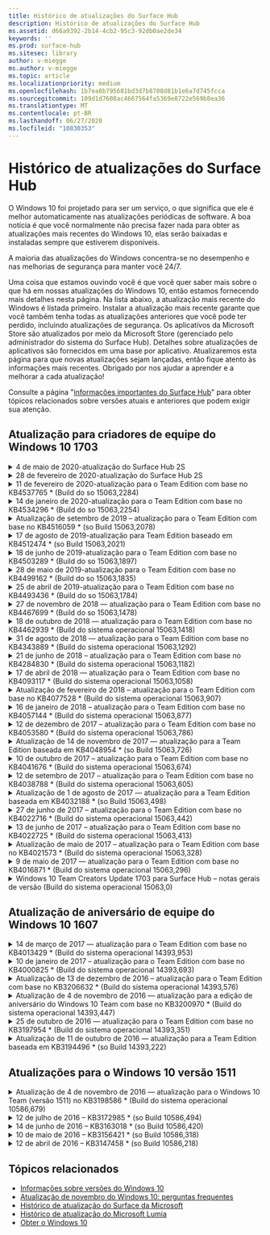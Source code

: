 ```yaml
---
title: Histórico de atualizações do Surface Hub
description: Histórico de atualizações do Surface Hub
ms.assetid: d66a9392-2b14-4cb2-95c3-92db0ae2de34
keywords: ''
ms.prod: surface-hub
ms.sitesec: library
author: v-miegge
ms.author: v-miegge
ms.topic: article
ms.localizationpriority: medium
ms.openlocfilehash: 1b7ea8b795681bd3d7b8708d81b1e6a7d745fcca
ms.sourcegitcommit: 109d1d7608ac4667564fa5369e8722e569b8ea36
ms.translationtype: MT
ms.contentlocale: pt-BR
ms.lasthandoff: 06/27/2020
ms.locfileid: "10830353"
---
```

# Histórico de atualizações do Surface Hub

O Windows 10 foi projetado para ser um serviço, o que significa que ele é melhor automaticamente nas atualizações periódicas de software. A boa notícia é que você normalmente não precisa fazer nada para obter as atualizações mais recentes do Windows 10, elas serão baixadas e instaladas sempre que estiverem disponíveis.

A maioria das atualizações do Windows concentra-se no desempenho e nas melhorias de segurança para manter você 24/7.

Uma coisa que estamos ouvindo você é que você quer saber mais sobre o que há em nossas atualizações do Windows 10, então estamos fornecendo mais detalhes nesta página. Na lista abaixo, a atualização mais recente do Windows é listada primeiro. Instalar a atualização mais recente garante que você também tenha todas as atualizações anteriores que você pode ter perdido, incluindo atualizações de segurança. Os aplicativos da Microsoft Store são atualizados por meio da Microsoft Store (gerenciado pelo administrador do sistema do Surface Hub). Detalhes sobre atualizações de aplicativos são fornecidos em uma base por aplicativo.
Atualizaremos esta página para que novas atualizações sejam lançadas, então fique atento às informações mais recentes. Obrigado por nos ajudar a aprender e a melhorar a cada atualização!

Consulte a página "[informações importantes do Surface Hub](https://support.microsoft.com/products/surface-devices/surface-hub)" para obter tópicos relacionados sobre versões atuais e anteriores que podem exigir sua atenção.

## Atualização para criadores de equipe do Windows 10 1703

<details>
<summary>4 de maio de 2020-atualização do Surface Hub 2S</summary>

Esta atualização é específica para o Surface Hub 2S e fornece as atualizações de driver e firmware descritas abaixo:

* Driver de áudio USB Surface-15.3.6.0
  * Melhora o desempenho de áudio direcional.
* Driver de áudio de vídeo Intel (R)-10.27.0.5
  * Melhora os cenários de compartilhamento de tela.
* Driver de gráficos Intel (R)-26.20.100.7263
  * Melhora a estabilidade do sistema.
* Driver do sistema Surface-1.7.139.0
  * Melhora a estabilidade do sistema.
* Atualização do firmware SMC do Surface-1.176.139.0
  * Melhora a estabilidade do sistema.
</details>

<details>
<summary>28 de fevereiro de 2020-atualização do Surface Hub 2S</summary>

Esta atualização é específica para o Surface Hub 2S e fornece as atualizações de driver e firmware descritas abaixo:

* Driver de integração de superfície-13.46.139.0 
  * Melhora os cenários de brilho da tela.
* Driver da interface do mecanismo de Gerenciamento Intel (R)-1914.12.0.1256
  * Melhora a estabilidade do sistema.
* Atualização do firmware SMC do Surface-1.161.139.0
  * Melhora o desempenho da bateria da caneta.
* Atualização UEFI de Surface-694.2938.768.0
  * Melhora a estabilidade do sistema.
</details>

<details>
<summary>11 de fevereiro de 2020-atualização para o Team Edition com base no KB4537765 * (Build do so 15063,2284)</summary>

Essa atualização para o Surface Hub inclui melhorias de qualidade e correções de segurança. As atualizações de chave do Surface Hub, ainda não descritas no [histórico de atualização do Windows 10](https://support.microsoft.com/help/4018124/windows-10-update-history), incluem:

* Resolve um problema em que o Hub 2S não pode ser ouvido bem por outros participantes durante as chamadas do Skype for Business.
* Melhora a confiabilidade de alguns cenários de uso de linguagem DPE, Hebraico e DPE no Surface Hub.

Consulte o guia de [Administração do Surface Hub](https://docs.microsoft.com/surface-hub/) para habilitar/desabilitar recursos e serviços do dispositivo.
*[KB4537765](https://support.microsoft.com/help/4537765)
</details>

<details>
<summary>14 de janeiro de 2020-atualização para o Team Edition com base no KB4534296 * (Build do so 15063,2254)</summary>

Essa atualização para o Surface Hub inclui melhorias de qualidade e correções de segurança. As atualizações de chave do Surface Hub, ainda não descritas no [histórico de atualização do Windows 10](https://support.microsoft.com/help/4018124/windows-10-update-history), incluem:

* Aborda um problema com a coleta de logs para o Microsoft Surface Hub 2S.

Consulte o guia de [Administração do Surface Hub](https://docs.microsoft.com/surface-hub/) para habilitar/desabilitar recursos e serviços do dispositivo.
*[KB4534296](https://support.microsoft.com/help/4534296)
</details>

<details>
<summary>Atualização de setembro de 2019 – atualização para o Team Edition com base no KB4516059 * (so Build 15063,2078)</summary>

Essa atualização para o Surface Hub inclui melhorias de qualidade e correções de segurança. As atualizações de chave do Surface Hub, ainda não descritas no [histórico de atualização do Windows 10](https://support.microsoft.com/help/4018124/windows-10-update-history), incluem:

 * Atualize a página de configurações de recuperação do Surface Hub 2S para refletir com precisão as opções de recuperação.
 * Atualize a tela de boas-vindas do Surface Hub 2S para melhorar a reconhecível do dispositivo.
 * Foi corrigido um problema com o plano de fundo do shell do Windows Team Edition exibido incorretamente.
 * Foi corrigido um problema com a persistência do layout do menu iniciar quando configurado usando a política do MDM.
 * Correção de um problema no Microsoft Edge que ocorre ao navegar por alguns sites internos.
 * Correção de um problema no Skype for Business que ocorre durante a apresentação no modo de tela inteira.

Consulte o guia de [Administração do Surface Hub](https://docs.microsoft.com/surface-hub/) para habilitar/desabilitar recursos e serviços do dispositivo.
*[KB4503289](https://support.microsoft.com/help/4503289)
</details>

<details>
<summary>17 de agosto de 2019-atualização para Team Edition baseado em KB4512474 * (so Build 15063,2021)</summary>

Essa atualização para o Surface Hub inclui melhorias de qualidade e correções de segurança. As atualizações de chave do Surface Hub, ainda não descritas no [histórico de atualização do Windows 10](https://support.microsoft.com/help/4018124/windows-10-update-history), incluem:

 * Garante a saída de vídeo no Hub 2S padrão para o modo "Duplicar".
 * Melhora a confiabilidade para alguns cenários de uso do idioma árabe no Surface Hub.

Consulte o guia de [Administração do Surface Hub](https://docs.microsoft.com/surface-hub/) para habilitar/desabilitar recursos e serviços do dispositivo.
*[KB4503289](https://support.microsoft.com/help/4503289)
 </details>

<details>
<summary>18 de junho de 2019-atualização para o Team Edition com base no KB4503289 * (Build do so 15063,1897)</summary>

Essa atualização para o Surface Hub inclui melhorias de qualidade e correções de segurança. As atualizações de chave do Surface Hub, ainda não descritas no [histórico de atualização do Windows 10](https://support.microsoft.com/help/4018124/windows-10-update-history), incluem:

* Trata de um problema que impede um usuário de entrar em um dispositivo Hub de Surface da Microsoft com uma conta do Azure Active Directory. Esse problema ocorre porque uma sessão anterior não foi encerrada com êxito.
* Adiciona suporte para conexões TLS 1,2 a provedores de identidade e troca em cenários de configuração de conta de dispositivo.
* Correções para melhorar a confiabilidade do aplicativo de diagnóstico de hardware no Hub 2S. 
* Correção para melhorar a consistência da experiência de configuração de primeira execução no Hub 2S. 

Consulte o guia de [Administração do Surface Hub](https://docs.microsoft.com/surface-hub/) para habilitar/desabilitar recursos e serviços do dispositivo.
*[KB4503289](https://support.microsoft.com/help/4503289)
</details>

<details>
<summary>28 de maio de 2019-atualização para o Team Edition com base no KB4499162 * (Build do so 15063,1835)</summary>

Essa atualização para o Surface Hub inclui melhorias de qualidade e correções de segurança. As atualizações de chave do Surface Hub, ainda não descritas no [histórico de atualização do Windows 10](https://support.microsoft.com/help/4018124/windows-10-update-history), incluem:

* Garante que os usuários do Surface Hub não sejam solicitados a inserir credenciais de proxy após a habilitação do recurso "usar credenciais de conta de dispositivo".
* Resolve um problema em que as conexões do Skype falham periodicamente porque o áudio/vídeo não está usando o proxy correto.
* Adiciona suporte para o TLS 1,2 no Skype for Business.
* Resolve uma falha de conexão SIP no cliente Skype quando o servidor do Skype tem TLS 1,0 ou TLS 1,1 desabilitado.

Consulte o guia de [Administração do Surface Hub](https://docs.microsoft.com/surface-hub/) para habilitar/desabilitar recursos e serviços do dispositivo.
*[KB4499162](https://support.microsoft.com/help/4499162)
</details>

<details>
<summary>25 de abril de 2019-atualização para o Team Edition com base no KB4493436 * (Build do so 15063,1784)</summary>

Essa atualização para o Surface Hub inclui melhorias de qualidade e correções de segurança. As atualizações de chave do Surface Hub, ainda não descritas no [histórico de atualização do Windows 10](https://support.microsoft.com/help/4018124/windows-10-update-history), incluem:

* Resolve o problema de sincronização de áudio e vídeo com alguns dispositivos USB conectados ao Surface Hub.

Consulte o guia de [Administração do Surface Hub](https://docs.microsoft.com/surface-hub/) para habilitar/desabilitar recursos e serviços do dispositivo.
*[KB4493436](https://support.microsoft.com/help/4493436)
</details>

<details>
<summary>27 de novembro de 2018 — atualização para o Team Edition com base no KB4467699 * (Build do so 15063,1478)</summary>

Essa atualização para o Surface Hub inclui melhorias de qualidade e correções de segurança. As atualizações de chave do Surface Hub, ainda não descritas no [histórico de atualização do Windows 10](https://support.microsoft.com/help/4018124/windows-10-update-history), incluem:

* Trata de um problema que impede alguns usuários de entrar em "minhas reuniões e arquivos".

Consulte o guia de [Administração do Surface Hub](https://docs.microsoft.com/surface-hub/) para habilitar/desabilitar recursos e serviços do dispositivo.
*[KBKB4467699](https://support.microsoft.com/help/KB4467699)
</details>

<details>
<summary>18 de outubro de 2018 — atualização para o Team Edition com base no KB4462939 * (Build do sistema operacional 15063,1418)</summary>

Essa atualização para o Surface Hub inclui melhorias de qualidade e correções de segurança. As atualizações de chave do Surface Hub, ainda não descritas no [histórico de atualização do Windows 10](https://support.microsoft.com/help/4018124/windows-10-update-history), incluem:

* Correções do Skype for Business: 
  * Resolve o problema de conexão do Skype for Business ao sair do estado de suspensão
  * Resolve o problema de conexão de rede do Skype for Business, quando o dispositivo está conectado à Internet
  * Resolve o Skype for Business falha ao procurar usuários do diretório
* Resolve o problema em que o Hub relata erroneamente "sem conexão com a Internet" em ambientes de proxy corporativos.
* Implementou um recurso que permite aos clientes entrar em uma nova experiência de quadro de comunicações.

Consulte o guia de [Administração do Surface Hub](https://docs.microsoft.com/surface-hub/) para habilitar/desabilitar recursos e serviços do dispositivo.
*[KB4462939](https://support.microsoft.com/help/4462939)
</details>

<details>
<summary>31 de agosto de 2018 — atualização para o Team Edition com base no KB4343889 * (Build do sistema operacional 15063,1292)</summary>

Essa atualização para o Surface Hub inclui melhorias de qualidade e correções de segurança. As atualizações de chave do Surface Hub, ainda não descritas no [histórico de atualização do Windows 10](https://support.microsoft.com/help/4018124/windows-10-update-history), incluem:

* Adiciona suporte para o Microsoft Teams
* Resolve o problema de gerenciamento de tarefas com o registro do Intune
* Permite que os administradores desabilitem mensagens instantâneas e serviços de email para o Hub
* Correções de bugs adicionais e melhorias de confiabilidade do aplicativo Surface Hub Skype for Business

Consulte o guia de [Administração do Surface Hub](https://docs.microsoft.com/surface-hub/) para habilitar/desabilitar recursos e serviços do dispositivo.
*[KB4343889](https://support.microsoft.com/help/4343889)
</details>

<details>
<summary>21 de junho de 2018 – atualização para o Team Edition com base no KB4284830 * (Build do sistema operacional 15063,1182)</summary>

Essa atualização para o Surface Hub inclui melhorias de qualidade e correções de segurança. As atualizações de chave do Surface Hub, ainda não descritas no [histórico de atualização do Windows 10](https://support.microsoft.com/help/4018124/windows-10-update-history), incluem:

* Alteração de telemetria em suporte a requisitos do RGPD na EMEA

Consulte o guia de [Administração do Surface Hub](https://docs.microsoft.com/surface-hub/) para habilitar/desabilitar recursos e serviços do dispositivo.
*[KB4284830](https://support.microsoft.com/help/KB4284830)
</details>

<details>
<summary>17 de abril de 2018 — atualização para o Team Edition com base no KB4093117 * (Build do sistema operacional 15063,1058)</summary>

Essa atualização para o Surface Hub inclui melhorias de qualidade e correções de segurança. As atualizações de chave do Surface Hub, ainda não descritas no [histórico de atualização do Windows 10](https://support.microsoft.com/help/4018124/windows-10-update-history), incluem:

* Resolve um problema de projeção com fio
* Habilita a atualização em massa para determinadas políticas de MDM (gerenciamento de dispositivo móvel)
* Resolve o problema da discagem telefônica com chamadas internacionais
* Resolve o problema de resolução da imagem quando 2 hubs de superfície entram na mesma reunião
* Resolve o erro de tratamento de certificado do OMS (Operations Management Suite)
* Trata de um problema de segurança durante a limpeza no final de uma sessão
* Corrige o problema de Miracast quando o Surface Hub é especificado para os canais de 149 a 165
  * Os canais 149 a 165 continuarão inutilizáveis na Europa, Japão ou Israel devido a normas governamentais regionais

Consulte o guia de [Administração do Surface Hub](https://docs.microsoft.com/surface-hub/) para habilitar/desabilitar recursos e serviços do dispositivo.
*[KB4093117](https://support.microsoft.com/help/4093117)
</details>

<details>
<summary>Atualização de fevereiro de 2018 – atualização para o Team Edition com base no KB4077528 * (Build do sistema operacional 15063,907)</summary>

Essa atualização para o Surface Hub inclui melhorias de qualidade e correções de segurança. As atualizações de chave do Surface Hub, ainda não descritas no [histórico de atualização do Windows 10](https://support.microsoft.com/help/4018124/windows-10-update-history), incluem:

* Problema resolvido em que as configurações de MDM não estavam sendo aplicadas corretamente
* Processo de limpeza aprimorado

Consulte o guia de [Administração do Surface Hub](https://docs.microsoft.com/surface-hub/) para habilitar/desabilitar recursos e serviços do dispositivo.
*[KB4077528](https://support.microsoft.com/help/4077528)
</details>

<details>
<summary>16 de janeiro de 2018 – atualização para o Team Edition com base no KB4057144 * (Build do sistema operacional 15063,877)</summary>

Essa atualização para o Surface Hub inclui melhorias de qualidade e correções de segurança. As atualizações de chave do Surface Hub, ainda não descritas no [histórico de atualização do Windows 10](https://support.microsoft.com/help/4018124/windows-10-update-history), incluem:

* Adiciona a capacidade de gerenciar o layout do bloco do menu iniciar via MDM
* Correção de bug do MDM na configuração de rotação da senha

Consulte o guia de [Administração do Surface Hub](https://docs.microsoft.com/surface-hub/) para habilitar/desabilitar recursos e serviços do dispositivo.
*[KB4057144](https://support.microsoft.com/help/4057144)
</details>

<details>
<summary>12 de dezembro de 2017 – atualização para o Team Edition com base no KB4053580 * (Build do sistema operacional 15063,786)</summary>

Essa atualização para o Surface Hub inclui melhorias de qualidade e correções de segurança. As atualizações de chave do Surface Hub, ainda não descritas no [histórico de atualização do Windows 10](https://support.microsoft.com/help/4018124/windows-10-update-history), incluem:

* Resolve flashes de vídeo de câmera (em divisão ou cintilação) durante chamadas do Skype for Business
* Resolve o problema de ID de SSD do centro de notificações

Consulte o guia de [Administração do Surface Hub](https://docs.microsoft.com/surface-hub/) para habilitar/desabilitar recursos e serviços do dispositivo.
*[KB4053580](https://support.microsoft.com/help/4053580)
</details>

<details>
<summary>Atualização de 14 de novembro de 2017 — atualização para a Team Edition baseada em KB4048954 * (so Build 15063,726)</summary>

Essa atualização para o Surface Hub inclui melhorias de qualidade e correções de segurança. As atualizações de chave do Surface Hub, ainda não descritas no [histórico de atualização do Windows 10](https://support.microsoft.com/help/4018124/windows-10-update-history), incluem:

* Atualização de recursos que permite aos clientes habilitar a autenticação de rede com fio 802.1 x usando a política MDM.
* Uma atualização de recursos que permite que os usuários selecionem dinamicamente um aplicativo de sua preferência ao abrir um arquivo.
* Correção que garante que a limpeza da sessão final remova completamente todas as conexões entre a conta do usuário e o dispositivo.
* Correção de desempenho que melhora o tempo de limpeza e o tempo de conexão Miracast.
* Introduz a fácil utilização de autenticação durante as reuniões do Hock.
* Correção que garante que os componentes do serviço usem o mesmo proxy que está configurado no dispositivo.
* Reduz e mais completamente protege a telemetria transmitida pelo dispositivo, reduzindo a utilização da largura de banda.
* Habilita um recurso que permite que os usuários forneçam comentários à Microsoft após concluir uma reunião.

Consulte o guia de [Administração do Surface Hub](https://docs.microsoft.com/surface-hub/) para habilitar/desabilitar recursos e serviços do dispositivo.
*[KB4048954](https://support.microsoft.com/help/4048954)
</details>

<details>
<summary>10 de outubro de 2017 – atualização para o Team Edition com base no KB4041676 * (Build do sistema operacional 15063,674)</summary>

Essa atualização para o Surface Hub inclui melhorias de qualidade e correções de segurança. As atualizações de chave do Surface Hub, ainda não descritas no [histórico de atualização do Windows 10](https://support.microsoft.com/help/4018124/windows-10-update-history), incluem:

* Skype for Business
  * Resolve o problema que requer uma reinicialização do dispositivo quando retomada da suspensão.
  * Corrige problemas em que os contatos externos não foram resolvidos por meio da conta do Hub do Skype online.
* PowerPoint
  * Corrige problemas em que algumas apresentações do PowerPoint não projetariam no Hub.
* Geral
  * Correção para resolver o problema em que a porta USB não pôde ser desativada pelo administrador do sistema.

*[KB4041676](https://support.microsoft.com/help/4041676)
</details>

<details>
<summary>12 de setembro de 2017 – atualização para o Team Edition com base no KB4038788 * (Build do sistema operacional 15063,605) </summary>

Essa atualização para o Surface Hub inclui melhorias de qualidade e correções de segurança. As atualizações de chave do Surface Hub, ainda não descritas no [histórico de atualização do Windows 10](https://support.microsoft.com/help/4018124/windows-10-update-history), incluem:

* Segurança
  * Resolve o problema com o BitLocker quando o dispositivo é ativado do repouso.
* Geral
  * Reduz a frequência/a quantidade de telemetria da integridade do dispositivo, melhorando o desempenho do sistema.
  * Corrige um problema que impede que o dispositivo colete logs do sistema.

*[KB4038788](https://support.microsoft.com/help/4038788)
</details>

<details>
<summary>Atualização de 1 de agosto de 2017 — atualização para a Team Edition baseada em KB4032188 * (so Build 15063,498)</summary>

* Skype for Business 
  * Resolve o problema de entrada do Skype for Business, que exige repetição ou reinicialização do sistema.
  * Resolve o tempo de reunião do Skype for Business exibido incorretamente.
  * Correções para melhorar a confiabilidade do Skype for Business no Surface Hub.

*[KB4032188](https://support.microsoft.com/help/4032188)
</details>

<details>
<summary>27 de junho de 2017 – atualização para o Team Edition com base no KB4022716 * (Build do sistema operacional 15063,442)</summary>

Essa atualização para o Surface Hub inclui melhorias de qualidade e correções de segurança. As atualizações de chave do Surface Hub, ainda não descritas no [histórico de atualização do Windows 10](https://support.microsoft.com/help/4018124/windows-10-update-history), incluem:

* Endereço o driver NVIDIA trava que pode precisar de um "Surface Hub para desligar o 84", o que exige uma reinicialização manual.
* Corrigido um problema em que alguns aplicativos falham ao iniciar em um "Surface Hub do 84".

*[KB4022716](https://support.microsoft.com/help/4022716)
</details>

<details>
<summary>13 de junho de 2017 – atualização para o Team Edition com base no KB4022725 * (Build do sistema operacional 15063,413)</summary>

Essa atualização para o Surface Hub inclui melhorias de qualidade e correções de segurança. As atualizações de chave do Surface Hub, ainda não descritas no [histórico de atualização do Windows 10](https://support.microsoft.com/help/4018124/windows-10-update-history), incluem:

* Geral
  * Problemas de queda de tinta de caneta resolvido com canetas
  * Problema resolvido causando tempo estendido para a reunião de "limpeza"

*[KB4022725](https://support.microsoft.com/help/4022725)
</details>

<details>
<summary>Atualização de maio de 2017 – atualização para o Team Edition com base no KB4021573 * (Build do sistema operacional 15063,328)</summary>

Essa atualização para o Surface Hub inclui melhorias de qualidade e correções de segurança. As atualizações de chave do Surface Hub, ainda não descritas no [histórico de atualização do Windows 10](https://support.microsoft.com/help/4018124/windows-10-update-history), incluem:

* Geral
  * Problema resolvido com a retenção de configuração de proxy durante o problema de atualização

*[KB4021573](https://support.microsoft.com/help/4021573)
</details>

<details>
<summary>9 de maio de 2017 — atualização para o Team Edition com base no KB4016871 * (Build do sistema operacional 15063,296)</summary>

Essa atualização para o Surface Hub inclui melhorias de qualidade e correções de segurança. As atualizações de chave do Surface Hub, ainda não descritas no [histórico de atualização do Windows 10](https://support.microsoft.com/help/4018124/windows-10-update-history), incluem:

* Geral
  * Problema de ciclo de ativação/suspensão resolvido
  * Solucionou vários problemas de redefinição e recuperação
  * Problema na guia histórico de atualizações endereçada
  * Problema de inicialização do serviço Miracast resolvido
* Aplicativos
  * Erro de atualização do pacote do aplicativo fixo

*[KB4016871](https://support.microsoft.com/help/4016871)
</details>

<details>
<summary>Windows 10 Team Creators Update 1703 para Surface Hub – notas gerais de versão (Build do sistema operacional 15063,0)</summary>

Essa atualização para o Surface Hub inclui melhorias de qualidade e correções de segurança. As atualizações de chave do Surface Hub, ainda não descritas no [histórico de atualização do Windows 10](https://support.microsoft.com/help/4018124/windows-10-update-history), incluem:

* Evolução da experiência de tela grande 
  * Melhorou o carrossel da reunião em bem-vindo e iniciar
  * Participar de reuniões e encerrar a sessão diretamente do menu iniciar
  * Os aplicativos podem utilizar mais a tela durante uma sessão
  * Controles do Skype simplificados
  * Mecanismos aprimorados para fornecer comentários
* Acessar meu conteúdo pessoal *
  * Logon único pessoal de Welcome ou Start
  * Participar de reuniões e encerrar a sessão diretamente do menu iniciar
  * Acessar arquivos pessoais por meio do OneDrive for Business diretamente do início
  * Entrada com participantes preenchida previamente
  * Fluxos de autenticação simplificados com o aplicativo "autenticador" * *
* Gerenciamento & a implantação 
  * Experiência de OOBE simplificada por meio do provisionamento em massa
  * Serviço de recuperação de dispositivo baseado em nuvem
  * Suporte a certificado de cliente corporativo
  * Suporte aprimorado a credenciais de proxy
  * Suporte à configuração de QoS (qualidade de serviço)/Improved do Skype
  * Capacidade adicionada para definir o volume do dispositivo padrão nas configurações
  * Suporte aprimorado a MDM para [configurações](https://docs.microsoft.com/surface-hub/remote-surface-hub-management) do Surface Hub
* Segurança aprimorada 
  * Capacidade adicional de restringir unidades USB ao BitLocker somente
  * Capacidade adicionada para desabilitar portas USB via MDM
  * Capacidade adicional de desabilitar a funcionalidade "retomar sessão" no tempo limite
  * Adição de suporte a 802.1 x com fio
* Áudio e projeção
  * Aprimoramentos de áudio Dolby "palestrante humano"
  * Sons "com toque de caneta" reduzidos ao usar a caneta durante chamadas do Skype for Business
  * Suporte adicionado para conexões de infraestrutura Miracast
* Confiabilidade e correções de desempenho
  * Solucionou vários problemas de redefinição e recuperação
  * Problema de autenticação do Exchange Hub de Surface resolvido ao usar certificados de cliente
  * Conexão de rede Wi-Fi aprimorada e estabilidade de credenciais
  * Problemas de sincronização e Popção de áudio Miracast corrigidos durante a reprodução de vídeo
  * Configuração incluída para desabilitar o comportamento da conexão automática

* O recurso de entrada única requer o uso do Office365 e do OneDrive for Business * * consulte o guia do administrador para obter requisitos de serviço

</details>

## Atualização de aniversário de equipe do Windows 10 1607

<details>
<summary>14 de março de 2017 — atualização para o Team Edition com base no KB4013429 * (Build do sistema operacional 14393,953)</summary>

Essa atualização para o Surface Hub inclui melhorias de qualidade e correções de segurança. As atualizações de chave do Surface Hub, ainda não descritas no [histórico de atualização do Windows 10](https://support.microsoft.com/help/4018124/windows-10-update-history), incluem:

* Geral
  * Correção de segurança do explorador de arquivos para impedir a navegação para locais de arquivos restritos
* Skype for Business
  * Correção da latência do endereço durante o compartilhamento de tela remoto baseado na área de trabalho

*[KB4013429](https://support.microsoft.com/help/4013429)
</details>

<details>
<summary>10 de janeiro de 2017 – atualização para o Team Edition com base no KB4000825 * (Build do sistema operacional 14393,693)</summary>

Essa atualização para o Surface Hub inclui melhorias de qualidade e correções de segurança. As atualizações de chave do Surface Hub, ainda não descritas no [histórico de atualização do Windows 10](https://support.microsoft.com/help/4018124/windows-10-update-history), incluem:

* Seleção habilitada de layouts de teclado do 106/109 para uso com teclados japoneses físicos

*[KB4000825](https://support.microsoft.com/help/4000825)
</details>

<details>
<summary>Atualização de 13 de dezembro de 2016 – atualização para o Team Edition com base no KB3206632 * (Build do sistema operacional 14393,576)</summary>

Essa atualização para o Surface Hub inclui melhorias de qualidade e correções de segurança. As atualizações de chave do Surface Hub, ainda não descritas no [histórico de atualização do Windows 10](https://support.microsoft.com/help/4018124/windows-10-update-history), incluem:

* Resolve o problema de distorção de áudio de conexão com fio

*[KB3206632](https://support.microsoft.com/help/3206632)
</details>

<details>
<summary>Atualização de 4 de novembro de 2016 — atualização para a edição de aniversário do Windows 10 Team com base no KB3200970 * (Build do sistema operacional 14393,447)</summary>

Esta atualização para a atualização de aniversário do Windows 10 Team (versão 1607) para Surface Hub inclui melhorias de qualidade e correções de segurança. As atualizações de chave do Surface Hub, ainda não descritas no [histórico de atualização do Windows 10](https://support.microsoft.com/help/4018124/windows-10-update-history), incluem:

* Correções de bugs do Skype for Business para melhorar a confiabilidade

*[KB3200970](https://support.microsoft.com/help/3200970)
</details>

<details>
<summary>25 de outubro de 2016 — atualização para o Team Edition com base no KB3197954 * (Build do sistema operacional 14393,351)</summary>

Essa atualização para o Surface Hub inclui melhorias de qualidade e correções de segurança. As atualizações de chave do Surface Hub, ainda não descritas no [histórico de atualização do Windows 10](https://support.microsoft.com/help/4018124/windows-10-update-history), incluem:

* Habilitando o novo recurso de repouso no sistema operacional e BIOS para reduzir o consumo de energia do Surface Hub e melhorar a confiabilidade a longo prazo
* Geral
  * Resolve cenários em que o teclado virtual às vezes não é exibido
  * Resolve o deslocamento do aplicativo do whiteboard que ocasionalmente ocorre ao abrir a reunião agendada
  * Resolve problemas que impediram que os administradores alterem a senha de administrador local após a redefinição do dispositivo.
  * Problema na resolução da mudança do BIOS com rastreamento da barra de status durante a reinicialização do dispositivo
  * Atualização de UEFI para resolver problemas de reinicialização

*[KB3197954](https://support.microsoft.com/help/3197954)
</details>

<details>
<summary>Atualização de 11 de outubro de 2016 — atualização para a Team Edition baseada em KB3194496 * (so Build 14393,222)</summary>

Esta atualização traz a atualização de aniversário de equipe do Windows 10 para o Surface Hub e inclui melhorias de qualidade e correções de segurança. (Seu dispositivo estará executando o Windows 10 versão 1607 depois que ele for instalado.) As atualizações de chave do Surface Hub, ainda não descritas no [histórico de atualização do Windows 10](https://support.microsoft.com/help/4018124/windows-10-update-history), incluem:

* Skype for Business
  * Melhorias de desempenho ao ingressar em reuniões, incluindo problemas ao ingressar em uma reunião usando contas federadas
  * O suporte ao compartilhamento de tela baseado em vídeo (VBSS) agora está disponível no Skype for Business para Surface Hub
  * Desconexão resolvida após 5 minutos de um problema de tempo ocioso
  * Problema de compartilhamento de tela Hub e Hub Skype resolvido
  * Melhorias no vídeo do Skype, incluindo:
    * Perda de vídeo durante a reunião com vários apresentadores de vídeo
    * Corte de vídeo durante chamadas
    * Vídeo de chamada de saída não está sendo exibido para outros participantes
  * Problema endereçado com erro de entrada UPN
  * Problema resolvido com o teclado de discagem durante o uso de chamadas de protocolo SIP (Session Initiation Protocol)
* Quadro de Comunicações
  * Agora o usuário pode salvar e cancelar sessões do quadro de comunicações usando o serviço online do OneDrive (por meio da funcionalidade de compartilhamento)
  * Quadro de comunicações de lançamento aprimorado ao remover a caneta do Dock
* Aplicativos
  * Aplicativo OneDrive pré-instalado, para acessar seus arquivos pessoais e de trabalho
  * Aplicativo fotos pré-instaladas para ver fotos e vídeo
  * Aplicativo PowerBI pré-instalado para exibir painéis
  * Os aplicativos do Office – Word, Excel, PowerPoint – todos habilitados para tinta
  * O Edge no Surface Hub agora é compatível com sites baseados no flash
* Geral
  * Seleção de dispositivo de áudio habilitado (para hubs de superfície conectados usando dispositivos de áudio externos)
  * Suporte habilitado para HDCP no conector de saída DisplayPort
  * A interface do usuário do sistema muda para as configurações de otimização de usabilidade (consulte os [guias de usuário e administradores](https://www.microsoft.com/surface/support/surface-hub) para obter detalhes adicionais)
  * Correções de bugs e otimizações de desempenho para acelerar o fluxo de entrada do Azure Active Directory
  * Melhorou significativamente o tempo necessário para redefinir e restaurar o Surface Hub
  * A interface do usuário do Windows Defender foi adicionada nas configurações
  * Toque aprimorado do UX para começar
  * Suporte habilitado para uma projeção sem fio maior do que 1080p via Miracast, em dispositivos com suporte
  * Foi resolvido "não há conexão com a Internet" e "os compromissos podem estar desatualizados" os Estados de notificação falso do lançamento
  * Confiabilidade aprimorada do teclado virtual
  * Suporte adicional para a criação de pacotes de provisionamento do Surface Hub usando o Windows Imaging & Configuration designer (ICD) e a solução aprimorada de monitoramento do Surface Hub no OMS (Operations Management Suite)

*[KB3194496](https://support.microsoft.com/help/3194496)
</details>

## Atualizações para o Windows 10 versão 1511

<details>
<summary>Atualização de 4 de novembro de 2016 — atualização para o Windows 10 Team (versão 1511) no KB3198586 * (Build do sistema operacional 10586,679)</summary>

Esta atualização para o Windows 10 Team Edition (versão 1511) para o Surface Hub inclui melhorias de qualidade e correções de segurança descritas no [histórico de atualização do Windows 10](https://support.microsoft.com/help/4018124/windows-10-update-history). Não há itens específicos do Surface Hub nesta atualização.

*[KB3198586](https://support.microsoft.com/help/3198586)
</details>

<details>
<summary>12 de julho de 2016 – KB3172985 * (so Build 10586,494)</summary>

Esta atualização inclui melhorias de qualidade e correções de segurança. Nenhum novo recurso do sistema operacional está sendo apresentado nesta atualização. As principais alterações específicas do Surface Hub (aquelas ainda não incluídas no [histórico de atualizações do Windows 10](https://support.microsoft.com/help/4018124/windows-10-update-history)) incluem:

* Correção de um problema que causou a falha do sistema do Windows
* Correção de um problema que causou falhas repetidas de borda
* Correção de um problema ao causar falhas no serviço de pré-desligamento
* Problema corrigido em que alguns dados do aplicativo não foram removidos corretamente após uma sessão
* Driver do Broadcom para NFC atualizado para melhorar o desempenho da NFC
* Driver Marvell Wi-Fi atualizado para melhorar o desempenho do Miracast
* Driver Nvidia atualizado para corrigir um erro de exibição no qual 84 "os dispositivos Surface Hub mostram o conteúdo esmaecido ou difuso
* Vários problemas do Skype for Business corrigidos, incluindo: 
  * Problema que fez com que o Skype for Business se desconecte durante reuniões
  * Problema em que os usuários não conseguem ingressar em reuniões quando o organizador da reunião estava em uma configuração federada
  * Habilitando o compartilhamento de aplicativos do Skype for Business
  * Problema que causava falha no aplicativo do Skype
* Adicionou uma solicitação em "configurações" para informar aos usuários que o sistema operacional pode ficar corrompido se a reinicialização do dispositivo for interrompida antes da conclusão

*[KB3172985](https://support.microsoft.com/help/3172985)
</details>

<details>
<summary>14 de junho de 2016 – KB3163018 * (so Build 10586,420)</summary>

Essa atualização para o Surface Hub inclui melhorias de qualidade e correções de segurança. Nenhum novo recurso do sistema operacional está sendo apresentado nesta atualização. As atualizações de chave do Surface Hub, ainda não descritas no [histórico de atualização do Windows 10](https://support.microsoft.com/help/4018124/windows-10-update-history), incluem:

* Lançamento restrito. Consulte 12 de julho de 2016 – [KB3172985](https://support.microsoft.com/en-us/help/3172985) (Build do sistema operacional 10586,494) para obter detalhes do pacote específico do Surface Hub

*[KB3163018](https://support.microsoft.com/help/3163018)
</details>

<details>
<summary>10 de maio de 2016 – KB3156421 * (so Build 10586,318)</summary>

Essa atualização para o Surface Hub inclui melhorias de qualidade e correções de segurança. Nenhum novo recurso do sistema operacional está sendo apresentado nesta atualização. As atualizações de chave do Surface Hub, ainda não descritas no [histórico de atualização do Windows 10](https://support.microsoft.com/help/4018124/windows-10-update-history), incluem:

* Correção de um problema que impedia a instalação de determinados aplicativos da loja (OneDrive)
* Correção de um problema que fazia com que a entrada por toque parasse de responder em aplicativos

*[KB3156421](https://support.microsoft.com/help/3156421)
</details>

<details>
<summary>12 de abril de 2016 – KB3147458 * (so Build 10586,218)</summary>

Essa atualização para o Surface Hub inclui melhorias de qualidade e correções de segurança. Nenhum novo recurso do sistema operacional está sendo apresentado nesta atualização. As atualizações de chave do Surface Hub, ainda não descritas no [histórico de atualização do Windows 10](https://support.microsoft.com/help/4018124/windows-10-update-history), incluem:

* Correção de um problema em que o nível de volume não foi corretamente redefinido entre as sessões

*[KB3147458](https://support.microsoft.com/help/3147458)
</details>

## Tópicos relacionados

* [Informações sobre versões do Windows 10](https://go.microsoft.com/fwlink/p/?LinkId=724328)
* [Atualização de novembro do Windows 10: perguntas frequentes](https://windows.microsoft.com/windows-10/windows-update-faq)
* [Histórico de atualização do Surface da Microsoft](https://go.microsoft.com/fwlink/p/?LinkId=724327)
* [Histórico de atualização do Microsoft Lumia](https://go.microsoft.com/fwlink/p/?LinkId=785968)
* [Obter o Windows 10](https://go.microsoft.com/fwlink/p/?LinkId=616447)
